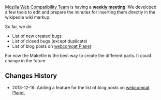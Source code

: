 [Mozilla Web Compatibility Team](https://wiki.mozilla.org/Compatibility/Mobile#People) is having a **[weekly meeting](https://wiki.mozilla.org/Compatibility/Mobile#Minutes_and_Progress_Reports)**. We developed a few tools to edit and prepare the minutes for inserting them directly in the wikipedia wiki markup. 

So far, we do

* List of new created bugs
* List of closed bugs (except duplicate)
* List of blog posts on [webcompat Planet](http://planet.webcompat.com/)

For now the Makefile is the best way to create the different parts. It could change in the future.

## Changes History

* 2013-12-16: Adding a feature for the list of blog posts on [webcompat Planet](http://planet.webcompat.com/)